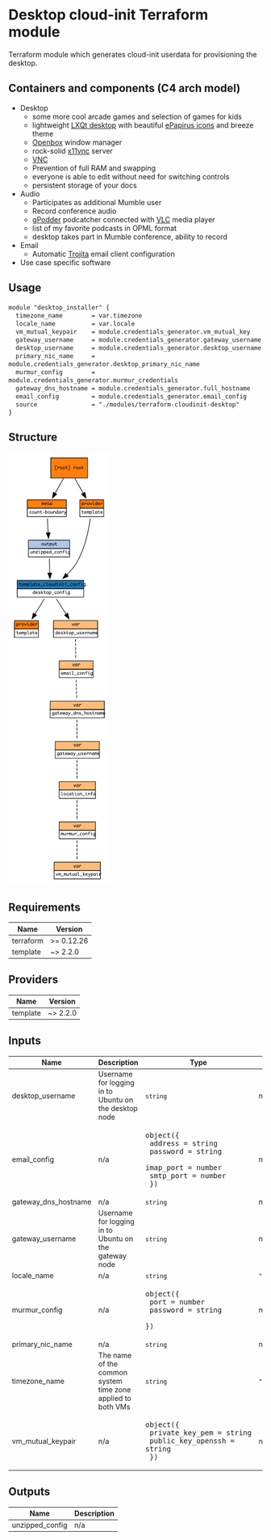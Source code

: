 # Desktop cloud-init Terraform module

Terraform module which generates cloud-init userdata for provisioning the desktop.

## Containers and components (C4 arch model)

- Desktop
  - some more cool arcade games and selection of games for kids
  - lightweight [LXQt desktop](https://lxqt.github.io) with beautiful [ePapirus icons](https://github.com/PapirusDevelopmentTeam/papirus-icon-theme) and breeze theme
  - [Openbox](https://en.wikipedia.org/wiki/Openbox) window manager
  - rock-solid [x11vnc](http://www.karlrunge.com/x11vnc/) server
  - [VNC](https://en.wikipedia.org/wiki/Virtual_Network_Computing)
  - Prevention of full RAM and swapping
  - everyone is able to edit without need for switching controls
  - persistent storage of your docs
- Audio
  - Participates as additional Mumble user
  - Record conference audio
  - [gPodder](https://gpodder.github.io) podcatcher connected with [VLC](https://www.videolan.org/vlc/index.html) media player
  - list of my favorite podcasts in OPML format
  - desktop takes part in Mumble conference, ability to record
- Email
  - Automatic [Trojita](http://trojita.flaska.net) email client configuration
- Use case specific software



## Usage

```hcl
module "desktop_installer" {
  timezone_name        = var.timezone
  locale_name          = var.locale
  vm_mutual_keypair    = module.credentials_generator.vm_mutual_key
  gateway_username     = module.credentials_generator.gateway_username
  desktop_username     = module.credentials_generator.desktop_username
  primary_nic_name     = module.credentials_generator.desktop_primary_nic_name
  murmur_config        = module.credentials_generator.murmur_credentials
  gateway_dns_hostname = module.credentials_generator.full_hostname
  email_config         = module.credentials_generator.email_config
  source               = "./modules/terraform-cloudinit-desktop"
}
```

## Structure

![Visualization of resource dependencies](./documentation/terraform-graph.png "Generated by using the blast-radius tool")

<!-- BEGINNING OF PRE-COMMIT-TERRAFORM DOCS HOOK -->
## Requirements

| Name | Version |
|------|---------|
| terraform | >= 0.12.26 |
| template | ~> 2.2.0 |

## Providers

| Name | Version |
|------|---------|
| template | ~> 2.2.0 |

## Inputs

| Name | Description | Type | Default | Required |
|------|-------------|------|---------|:--------:|
| desktop\_username | Username for logging in to Ubuntu on the desktop node | `string` | n/a | yes |
| email\_config | n/a | <pre>object({<br>    address   = string<br>    password  = string<br>    imap_port = number<br>    smtp_port = number<br>  })</pre> | n/a | yes |
| gateway\_dns\_hostname | n/a | `string` | n/a | yes |
| gateway\_username | Username for logging in to Ubuntu on the gateway node | `string` | n/a | yes |
| locale\_name | n/a | `string` | `"de_DE.UTF-8"` | no |
| murmur\_config | n/a | <pre>object({<br>    port     = number<br>    password = string<br>  })</pre> | n/a | yes |
| primary\_nic\_name | n/a | `string` | n/a | yes |
| timezone\_name | The name of the common system time zone applied to both VMs | `string` | `"Europe/Berlin"` | no |
| vm\_mutual\_keypair | n/a | <pre>object({<br>    private_key_pem    = string<br>    public_key_openssh = string<br>  })</pre> | n/a | yes |

## Outputs

| Name | Description |
|------|-------------|
| unzipped\_config | n/a |

<!-- END OF PRE-COMMIT-TERRAFORM DOCS HOOK -->
